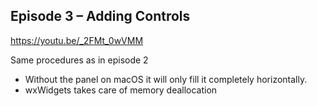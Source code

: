 ## Episode 3 – Adding Controls

https://youtu.be/_2FMt_0wVMM

Same procedures as in episode 2

* Without the panel on macOS it will only fill it completely horizontally.
* wxWidgets takes care of memory deallocation

